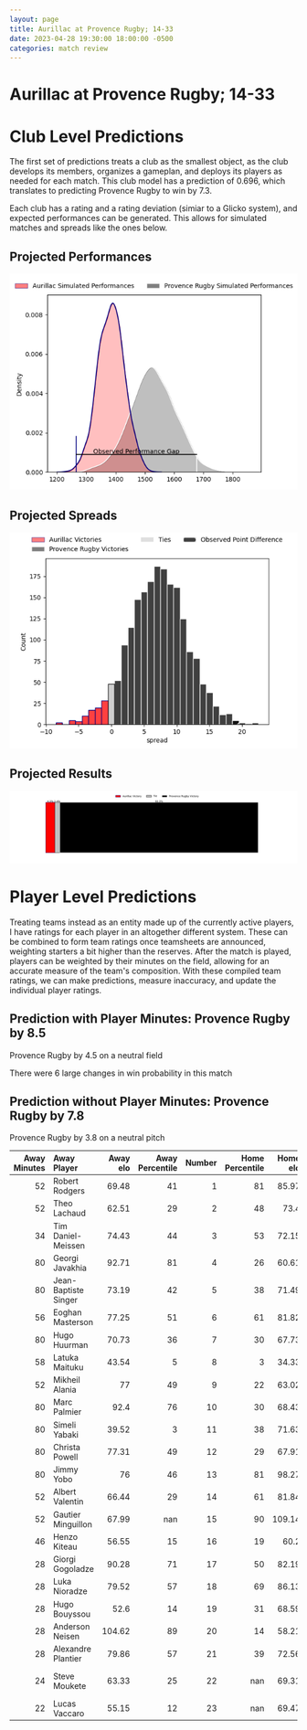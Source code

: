 ```yaml
---  
layout: page  
title: Aurillac at Provence Rugby; 14-33  
date: 2023-04-28 19:30:00 18:00:00 -0500  
categories: match review  
---
```

# Aurillac at Provence Rugby; 14-33

# Club Level Predictions


The first set of predictions treats a club as the smallest object, as the club develops its members, organizes a gameplan, and deploys its players as needed for each match. This club model has a prediction of 0.696, which translates to predicting Provence Rugby to win by 7.3.

Each club has a rating and a rating deviation (simiar to a Glicko system), and expected performances can be generated. This allows for simulated matches and spreads like the ones below.
## Projected Performances


![Projected Performances](plots/performances_2023-04-28-ProvenceRugby-Aurillac.png)
## Projected Spreads


![Projected Spreads](plots/spreads_2023-04-28-ProvenceRugby-Aurillac.png)
## Projected Results


![Projected Results](plots/resultbar_2023-04-28-ProvenceRugby-Aurillac.png)
# Player Level Predictions


Treating teams instead as an entity made up of the currently active players, I have ratings for each player in an altogether different system. These can be combined to form team ratings once teamsheets are announced, weighting starters a bit higher than the reserves. After the match is played, players can be weighted by their minutes on the field, allowing for an accurate measure of the team's composition. With these compiled team ratings, we can make predictions, measure inaccuracy, and update the individual player ratings.
## Prediction with Player Minutes: Provence Rugby by 8.5


Provence Rugby by 4.5 on a neutral field

There were 6 large changes in win probability in this match
## Prediction without Player Minutes: Provence Rugby by 7.8


Provence Rugby by 3.8 on a neutral pitch



|   Away Minutes | Away Player          |   Away elo |   Away Percentile |   Number |   Home Percentile |   Home elo | Home Player           |   Home Minutes |
|---------------:|:---------------------|-----------:|------------------:|---------:|------------------:|-----------:|:----------------------|---------------:|
|             52 | Robert Rodgers       |      69.48 |                41 |        1 |                81 |      85.97 | Thomas Vernet         |             58 |
|             52 | Theo Lachaud         |      62.51 |                29 |        2 |                48 |      73.4  | German Kessler        |             80 |
|             34 | Tim Daniel-Meissen   |      74.43 |                44 |        3 |                53 |      72.15 | Mohammed Loukia       |             55 |
|             80 | Georgi Javakhia      |      92.71 |                81 |        4 |                26 |      60.61 | Hans Nkinsi           |             52 |
|             80 | Jean-Baptiste Singer |      73.19 |                42 |        5 |                38 |      71.49 | Alexandre Flanquart   |             80 |
|             56 | Eoghan Masterson     |      77.25 |                51 |        6 |                61 |      81.82 | Guillaume Piazzoli    |             80 |
|             80 | Hugo Huurman         |      70.73 |                36 |        7 |                30 |      67.73 | Bilel Taieb           |             52 |
|             58 | Latuka Maituku       |      43.54 |                 5 |        8 |                 3 |      34.33 | Charles Malet         |             48 |
|             52 | Mikheil Alania       |      77    |                49 |        9 |                22 |      63.02 | Joris Cazenave        |             54 |
|             80 | Marc Palmier         |      92.4  |                76 |       10 |                30 |      68.43 | Enzo Selponi          |             80 |
|             80 | Simeli Yabaki        |      39.52 |                 3 |       11 |                38 |      71.63 | Adrien Lapègue        |             47 |
|             80 | Christa Powell       |      77.31 |                49 |       12 |                29 |      67.91 | Louis Marrou          |             80 |
|             80 | Jimmy Yobo           |      76    |                46 |       13 |                81 |      98.27 | Adrian Sanday         |             54 |
|             52 | Albert Valentin      |      66.44 |                29 |       14 |                61 |      81.84 | Kevin Bly             |             80 |
|             52 | Gautier Minguillon   |      67.99 |               nan |       15 |                90 |     109.14 | Florent Massip        |             80 |
|             46 | Henzo Kiteau         |      56.55 |                15 |       16 |                19 |      60.2  | Nadir Bouhedjeur      |             33 |
|             28 | Giorgi Gogoladze     |      90.28 |                71 |       17 |                50 |      82.19 | Joseph Laget          |             32 |
|             28 | Luka Nioradze        |      79.52 |                57 |       18 |                69 |      86.13 | Jérôme Dufour         |             28 |
|             28 | Hugo Bouyssou        |      52.6  |                14 |       19 |                31 |      68.59 | Jessy Jegerlhener     |             28 |
|             28 | Anderson Neisen      |     104.62 |                89 |       20 |                14 |      58.21 | Simon Tarel           |             26 |
|             28 | Alexandre Plantier   |      79.86 |                57 |       21 |                39 |      72.56 | Dorian Lavernhe       |             26 |
|             24 | Steve Moukete        |      63.33 |                25 |       22 |               nan |      69.31 | Jean-Pierre Maugateau |             25 |
|             22 | Lucas Vaccaro        |      55.15 |                12 |       23 |               nan |      69.47 | Tom Marino            |             22 |

